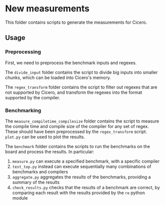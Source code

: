 # New measurements

This folder contains scripts to generate the measurements for Cicero.

## Usage

### Preprocessing

First, we need to preprocess the benchmark inputs and regexes.

The `divide_input` folder contains the script to divide big inputs into smaller chunks, which can be loaded into Cicero's memory.

The `regex_transform` folder contains the script to filter out regexes that are not supported by Cicero, and transform the regexes into the format supported by the compiler.

### Benchmarking

The `measure_compiletime_compilesize` folder contains the script to measure the compile time and compile size of the compiler for any set of regex. These should have been preprocessed by the `regex_transform` script. `plot.py` can be used to plot the results.

The `benchmark` folder contains the scripts to run the benchmarks on the board and process the results. In particular:

1. `measure.py` can execute a specified benchmark, with a specific compiler
2. `test_top.py` instead can execute sequentially many combinations of benchmarks and compilers
3. `aggregate.py` aggregates the results of the benchmarks, providing a summary of the results
4. `check_results.py` checks that the results of a benchmark are correct, by comparing each result with the results provided by the `re` python module